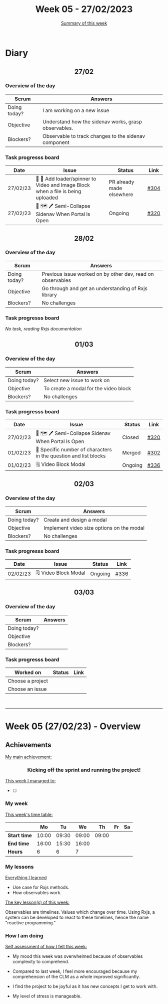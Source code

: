 <!-- 
  Welcome to your weekly agenda.
  In this agenda, you will note down day to day progress.
-->

<h1 align="center">Week 05 - 27/02/2023</h1>

<p align="center"><a href="#summary">Summary of this week</a></p>

<br/>
<!-- 
  -- SECTION: OVERVIEW
  -- For each day, fill out your diary
  -->

<h1>Diary</h1>

<h2 align="center">27/02</h2>

### Overview of the day

<!-- Fill out the daily scrum table 
  -- Doing today? - What are you working on today?
  -- Objective?   - What do you hope to achieve today?
  -- Blockers?    - Any blockers? Anywhere you need help?
-->

| Scrum	 | Answers 	| 
|----------	|-------	|
| Doing today? | I am working on a new issue |
| Objective | Understand how the sidenav works, grasp observables. |
| Blockers? | Observable to track changes to the sidenav component |


### Task progresss board

<!-- List all the tasks and bounties in progress this week -->

| Date     	| Issue 	| Status 	| Link 	|
|----------	|-------	|--------	|------	|
| 27/02/23 	| 🎨 🔁 Add loader/spinner to Video and Image Block when a file is being uploaded | PR already made elsewhere | [#304](https://github.com/italanta/elewa/issues/304) |
| 27/02/23 	| 🎨 🗺️ 🖊️ Semi-Collapse Sidenav When Portal Is Open | Ongoing | [#320](https://github.com/italanta/elewa/issues/320) |

<h2 align="center">28/02</h2>

### Overview of the day

<!-- Fill out the daily scrum table 
  -- Doing today? - What are you working on today?
  -- Objective?   - What do you hope to achieve today?
  -- Blockers?    - Any blockers? Anywhere you need help?
-->

| Scrum	 | Answers 	| 
|----------	|-------	|
| Doing today? | Previous issue worked on by other dev, read on observables |
| Objective | Go through and get an understanding of Rxjs library |
| Blockers? | No challenges |


### Task progresss board

<!-- List all the tasks and bounties in progress this week -->

*No task, reading Rxjs documentation*

<h2 align="center">01/03</h2>

### Overview of the day

<!-- Fill out the daily scrum table 
  -- Doing today? - What are you working on today?
  -- Objective?   - What do you hope to achieve today?
  -- Blockers?    - Any blockers? Anywhere you need help?
-->

| Scrum	 | Answers 	| 
|----------	|-------	|
| Doing today? | Select new issue to work on |
| Objective | To create a modal for the video block |
| Blockers? | No challenges |


### Task progresss board

<!-- List all the tasks and bounties in progress this week -->

| Date     	| Issue 	| Status 	| Link 	|
|----------	|-------	|--------	|------	|
| 27/02/23 	| 🎨 🗺️ 🖊️ Semi-Collapse Sidenav When Portal Is Open | Closed | [#320](https://github.com/italanta/elewa/issues/320) |
| 01/02/23 	| 🏇 Specific number of characters in the question and list blocks | Merged | [#302](https://github.com/italanta/elewa/issues/302) |
| 01/02/23 	| 🗒️ Video Block Modal | Ongoing | [#336](https://github.com/italanta/elewa/issues/336) |

<h2 align="center">02/03</h2>

### Overview of the day

<!-- Fill out the daily scrum table 
  -- Doing today? - What are you working on today?
  -- Objective?   - What do you hope to achieve today?
  -- Blockers?    - Any blockers? Anywhere you need help?
-->

| Scrum	 | Answers 	| 
|----------	|-------	|
| Doing today? | Create and design a modal |
| Objective | Implement video size options on the modal |
| Blockers? | No challenges |


### Task progresss board

<!-- List all the tasks and bounties in progress this week -->

| Date     	| Issue 	| Status 	| Link 	|
|----------	|-------	|--------	|------	|
| 02/02/23 	| 🗒️ Video Block Modal | Ongoing | [#336](https://github.com/italanta/elewa/issues/336) |


<h2 align="center">03/03</h2>


### Overview of the day

<!-- Fill out the daily scrum table 
  -- Doing today? - What are you working on today?
  -- Objective?   - What do you hope to achieve today?
  -- Blockers?    - Any blockers? Anywhere you need help?
-->

| Scrum	 | Answers 	| 
|----------	|-------	|
| Doing today? |  |
| Objective |  |
| Blockers? |  |


### Task progresss board

<!-- List all the tasks and bounties in progress this week -->

| Worked on 	| Status 	| Link 	|
|----------	|-------	|--------	|
| Choose a project |  |
| Choose an issue |  |

<br/>

<hr id="summary" />
<!-- Fill this section at the end of each week, -->

# Week 05 (27/02/23) - Overview

<!-- What was your main achievement -->
<h2>Achievements</h2>

<u>My main achievement:</u>

<!-- Write the achievement you are most proud off in one line! -->
<h3 align="center">Kicking off the sprint and running the project!</h3>

<!-- List all your achievement -->
<u>This week I managed to:</u>

- [ ] 


### My week
<!-- Keep track of your time table daily -->
<u>This week's time table:</u>

|                | Mo | Tu 	| We 	| Th    | Fr | Sa |
|---             |---	|---	|---  |---    |--- |--- |
| **Start time** | 10:00 | 09:30 | 09:00 | 09:00 |  | |
| **End time**	 | 16:00 | 15:30 | 16:00 |  |  | |
| **Hours**	     | 6 | 6 | 7   |   |   |  |

### My lessons
<!-- What did I learn? -->
<u>Everything I learned</u>

- Use case for Rxjs methods.
- How observables work.

<u>The key lesson(s) of this week:</u>

Observables are timelines. Values which change over time. Using Rxjs, a system can be developed to react to these timelines, hence the name "reactive programming."

### How I am doing
<!-- How did you feel? -->
<u>Self assessment of how I felt this week:</u>

- My mood this week was overwhelmed because of observables complexity to comprehend.
  
- Compared to last week, I feel more encouraged  because my comprehension of the CLM as a whole improved significantly.

- I find the project to be joyful as it has new concepts I get to work with.

- My level of stress is manageable.
